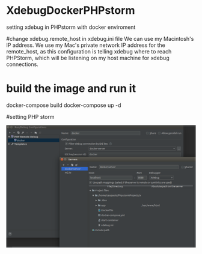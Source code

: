 # XdebugDockerPHPstorm
setting xdebug in PHPstorm with docker enviroment

#change xdebug.remote_host in xdebug.ini file
We can use my Macintosh's IP address. We use my Mac's private network IP address for the remote_host, as this configuration is telling xdebug where to reach PHPStorm, which will be listening on my host machine for xdebug connections.

# build the image and run it

docker-compose build
docker-compose up -d

#setting PHP storm

![alt text](https://github.com/caopaolo/XdebugDockerPHPstorm/blob/master/img/setting.png)
